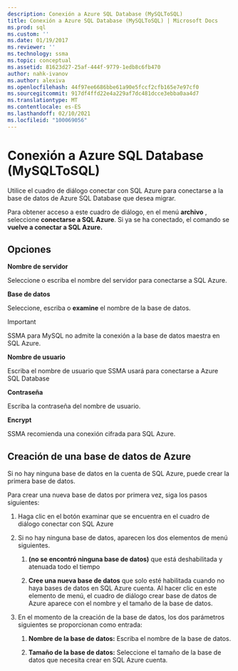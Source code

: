 ```yaml
---
description: Conexión a Azure SQL Database (MySQLToSQL)
title: Conexión a Azure SQL Database (MySQLToSQL) | Microsoft Docs
ms.prod: sql
ms.custom: ''
ms.date: 01/19/2017
ms.reviewer: ''
ms.technology: ssma
ms.topic: conceptual
ms.assetid: 81623d27-25af-444f-9779-1edb8c6fb470
author: nahk-ivanov
ms.author: alexiva
ms.openlocfilehash: 44f97ee6686bbe61a90e5fccf2cfb165e7e97cf0
ms.sourcegitcommit: 917df4ffd22e4a229af7dc481dcce3ebba0aa4d7
ms.translationtype: MT
ms.contentlocale: es-ES
ms.lasthandoff: 02/10/2021
ms.locfileid: "100069056"
---
```

# <a name="connect-to-azure-sql-database-mysqltosql"></a>Conexión a Azure SQL Database (MySQLToSQL)
Utilice el cuadro de diálogo conectar con SQL Azure para conectarse a la base de datos de Azure SQL Database que desea migrar.  
  
Para obtener acceso a este cuadro de diálogo, en el menú **archivo** , seleccione **conectarse a SQL Azure**. Si ya se ha conectado, el comando se **vuelve a conectar a SQL Azure.**  
  
## <a name="options"></a>Opciones  
**Nombre de servidor**  
  
Seleccione o escriba el nombre del servidor para conectarse a SQL Azure.  
  
**Base de datos**  
  
Seleccione, escriba o **examine** el nombre de la base de datos.  
  
> [!IMPORTANT]  
> SSMA para MySQL no admite la conexión a la base de datos maestra en SQL Azure.  
  
**Nombre de usuario**  
  
Escriba el nombre de usuario que SSMA usará para conectarse a Azure SQL Database  
  
**Contraseña**  
  
Escriba la contraseña del nombre de usuario.  
  
**Encrypt**  
  
SSMA recomienda una conexión cifrada para SQL Azure.  
  
## <a name="create-azure-database"></a>Creación de una base de datos de Azure  
Si no hay ninguna base de datos en la cuenta de SQL Azure, puede crear la primera base de datos.  
  
Para crear una nueva base de datos por primera vez, siga los pasos siguientes:  
  
1.  Haga clic en el botón examinar que se encuentra en el cuadro de diálogo conectar con SQL Azure  
  
2.  Si no hay ninguna base de datos, aparecen los dos elementos de menú siguientes.  
  
    1.  **(no se encontró ninguna base de datos)** que está deshabilitada y atenuada todo el tiempo  
  
    2.  **Cree una nueva base de datos** que solo esté habilitada cuando no haya bases de datos en SQL Azure cuenta. Al hacer clic en este elemento de menú, el cuadro de diálogo crear base de datos de Azure aparece con el nombre y el tamaño de la base de datos.  
  
3.  En el momento de la creación de la base de datos, los dos parámetros siguientes se proporcionan como entrada:  
  
    1.  **Nombre de la base de datos:** Escriba el nombre de la base de datos.  
  
    2.  **Tamaño de la base de datos:** Seleccione el tamaño de la base de datos que necesita crear en SQL Azure cuenta.  
  
